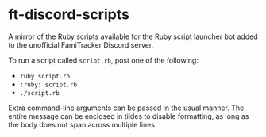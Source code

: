 # ft-discord-scripts

A mirror of the Ruby scripts available for the Ruby script launcher bot added to
the unofficial FamiTracker Discord server.

To run a script called `script.rb`, post one of the following:

- `ruby script.rb`
- `:ruby: script.rb`
- `./script.rb`

Extra command-line arguments can be passed in the usual manner. The entire
message can be enclosed in tildes to disable formatting, as long as the body
does not span across multiple lines.
